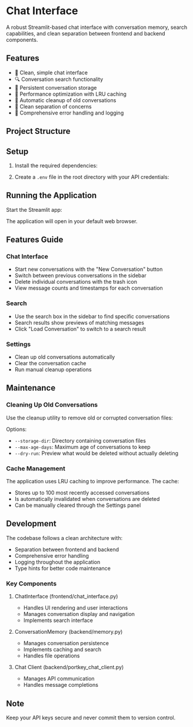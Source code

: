 
# Chat Interface

A robust Streamlit-based chat interface with conversation memory, search capabilities, and clean separation between frontend and backend components.

## Features

- 💬 Clean, simple chat interface
- 🔍 Conversation search functionality
- 💾 Persistent conversation storage
- 🚀 Performance optimization with LRU caching
- 🧹 Automatic cleanup of old conversations
- 🎯 Clean separation of concerns
- 📝 Comprehensive error handling and logging

## Project Structure

## Setup

1. Install the required dependencies:

2. Create a `.env` file in the root directory with your API credentials:

## Running the Application

Start the Streamlit app:

The application will open in your default web browser.

## Features Guide

### Chat Interface
- Start new conversations with the "New Conversation" button
- Switch between previous conversations in the sidebar
- Delete individual conversations with the trash icon
- View message counts and timestamps for each conversation

### Search
- Use the search box in the sidebar to find specific conversations
- Search results show previews of matching messages
- Click "Load Conversation" to switch to a search result

### Settings
- Clean up old conversations automatically
- Clear the conversation cache
- Run manual cleanup operations

## Maintenance

### Cleaning Up Old Conversations

Use the cleanup utility to remove old or corrupted conversation files:

Options:
- `--storage-dir`: Directory containing conversation files
- `--max-age-days`: Maximum age of conversations to keep
- `--dry-run`: Preview what would be deleted without actually deleting

### Cache Management

The application uses LRU caching to improve performance. The cache:
- Stores up to 100 most recently accessed conversations
- Is automatically invalidated when conversations are deleted
- Can be manually cleared through the Settings panel

## Development

The codebase follows a clean architecture with:
- Separation between frontend and backend
- Comprehensive error handling
- Logging throughout the application
- Type hints for better code maintenance

### Key Components

1. ChatInterface (frontend/chat_interface.py)
   - Handles UI rendering and user interactions
   - Manages conversation display and navigation
   - Implements search interface

2. ConversationMemory (backend/memory.py)
   - Manages conversation persistence
   - Implements caching and search
   - Handles file operations

3. Chat Client (backend/portkey_chat_client.py)
   - Manages API communication
   - Handles message completions

## Note

Keep your API keys secure and never commit them to version control.
